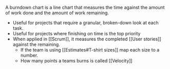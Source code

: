 A burndown chart is a line chart that measures the time against the amount of work done and the amount of work remaining.
 
- Useful for projects that require a granular, broken-down look at each task.
- Useful for projects where finishing on time is the top priority
- When applied in [[Scrum]], it measures the completed [[User stories]] against the remaining. 
	- If the team is using [[Estimates#T-shirt sizes]] map each size to a number.
	- How many points a teams burns is called [[Velocity]]

